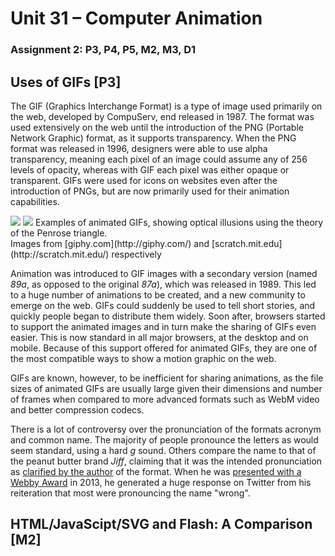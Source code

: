 # Unit 31 &ndash; Computer Animation
### Assignment 2: P3, P4, P5, M2, M3, D1

## Uses of GIFs [P3]

The GIF (Graphics Interchange Format) is a type of image used primarily on the web, developed by CompuServ, end released in 1987. The format was used extensively on the web until the introduction of the PNG (Portable Network Graphic) format, as it supports transparency. When the PNG format was released in 1996, designers were able to use alpha transparency, meaning each pixel of an image could assume any of 256 levels of opacity, whereas with GIF each pixel was either opaque or transparent. GIFs were used for icons on websites even after the introduction of PNGs, but are now primarily used for their animation capabilities.

<div class="i h">
	<img src="http://media.giphy.com/media/XodYU8ZCEqbQc/giphy.gif">
	<img src="http://cdn2.scratch.mit.edu/get_image/user/3807728_60x60.png">
	Examples of animated GIFs, showing optical illusions using the theory of the Penrose triangle.
	<div>Images from [giphy.com](http://giphy.com/) and [scratch.mit.edu](http://scratch.mit.edu/) respectively</div>
</div>

Animation was introduced to GIF images with a secondary version (named *89a*, as opposed to the original *87a*), which was released in 1989. This led to a huge number of animations to be created, and a new community to emerge on the web. GIFs could suddenly be used to tell short stories, and quickly people began to distribute them widely. Soon after, browsers started to support the animated images and in turn make the sharing of GIFs even easier. This is now standard in all major browsers, at the desktop and on mobile. Because of this support offered for animated GIFs, they are one of the most compatible ways to show a motion graphic on the web.

GIFs are known, however, to be inefficient for sharing animations, as the file sizes of animated GIFs are usually large given their dimensions and number of frames when compared to more advanced formats such as WebM video and better compression codecs.

There is a lot of controversy over the pronunciation of the formats acronym and common name. The majority of people pronounce the letters as would seem standard, using a hard *g* sound. Others compare the name to that of the peanut butter brand *Jiff*, claiming that it was the intended pronunciation as [clarified by the author](http://www.olsenhome.com/gif/) of the format. When he was [presented with a Webby Award](http://www.bbc.co.uk/news/technology-22620473) in 2013, he generated a huge response on Twitter from his reiteration that most were pronouncing the name "wrong".

## HTML/JavaScipt/SVG and Flash: A Comparison [M2]

